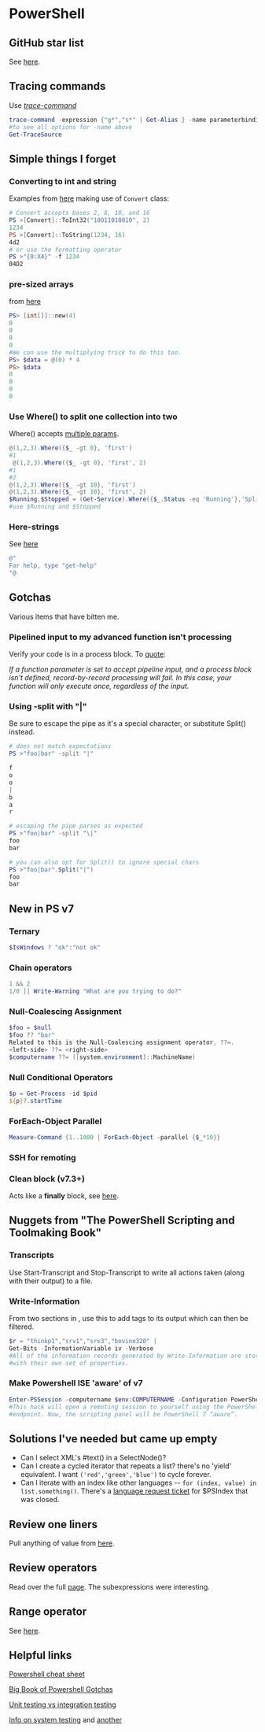 # PowerShell

## GitHub star list

See [here](https://github.com/stars/rogin/lists/rust).

## Tracing commands

Use [_trace-command_](https://learn.microsoft.com/en-us/powershell/module/Microsoft.PowerShell.Utility/Trace-Command?view=powershell-7.3)

````powershell
trace-command -expression {"g*","s*" | Get-Alias } -name parameterbinding -pshost
#to see all options for -name above
Get-TraceSource
````

## Simple things I forget

### Converting to int and string

Examples from [here](https://hostingultraso.com/help/windows/convert-numbers-between-bases-windows-powershell) making use of `Convert` class:

````powershell
# Convert accepts bases 2, 8, 10, and 16
PS >[Convert]::ToInt32("10011010010", 2)
1234
PS >[Convert]::ToString(1234, 16)
4d2
# or use the formatting operator
PS >"{0:X4}" -f 1234
04D2
````

### pre-sized arrays

from [here](https://learn.microsoft.com/en-us/powershell/scripting/learn/deep-dives/everything-about-arrays?view=powershell-7.2#initialize-with-0)

````powershell
PS> [int[]]::new(4)
0
0
0
0
#We can use the multiplying trick to do this too.
PS> $data = @(0) * 4
PS> $data
0
0
0
0
````

### Use Where() to split one collection into two

Where() accepts [multiple params](https://mcpmag.com/articles/2015/12/02/where-method-in-powershell.aspx).

````powershell
@(1,2,3).Where({$_ -gt 0}, 'first')
#1
 @(1,2,3).Where({$_ -gt 0}, 'first', 2)
#1
#2
@(1,2,3).Where({$_ -gt 10}, 'first')
@(1,2,3).Where({$_ -gt 10}, 'first', 2)
$Running,$Stopped = (Get-Service).Where({$_.Status -eq 'Running'},'Split') 
#use $Running and $Stopped
````

### Here-strings

See [here](https://learn.microsoft.com/en-us/powershell/module/microsoft.powershell.core/about/about_quoting_rules?view=powershell-7.3#here-strings)

````powershell
@"
For help, type "get-help"
"@
````

## Gotchas

Various items that have bitten me.

### Pipelined input to my advanced function isn't processing

Verify your code is in a process block. To [quote](https://learn.microsoft.com/en-us/powershell/module/microsoft.powershell.core/about/about_functions_advanced_methods?view=powershell-7.3#process):

_If a function parameter is set to accept pipeline input, and a process block isn't defined, record-by-record processing will fail. In this case, your function will only execute once, regardless of the input._

### Using -split with "|"

Be sure to escape the pipe as it's a special character, or substitute Split() instead.

````powershell
# does not match expectations
PS >"foo|bar" -split "|"

f
o
o
|
b
a
r

# escaping the pipe parses as expected
PS >"foo|bar" -split "\|"
foo
bar

# you can also opt for Split() to ignore special chars
PS >"foo|bar".Split("|")
foo
bar
````

## New in PS v7

### Ternary

````powershell
$IsWindows ? "ok":"not ok"
````

### Chain operators

````powershell
1 && 2
1/0 || Write-Warning "What are you trying to do?"
````

### Null-Coalescing Assignment

````powershell
$foo = $null
$foo ?? "bar"
Related to this is the Null-Coalescing assignment operator, ??=.
<left-side> ??= <right-side>
$computername ??= ([system.environment]::MachineName)
````

### Null Conditional Operators

````powershell
$p = Get-Process -id $pid
${p}?.startTime
````

### ForEach-Object Parallel

````powershell
Measure-Command {1..1000 | ForEach-Object -parallel {$_*10}}
````

### SSH for remoting

### Clean block (v7.3+)

Acts like a **finally** block, see [here](https://learn.microsoft.com/en-us/powershell/module/microsoft.powershell.core/about/about_functions_advanced_methods?view=powershell-7.3#clean).

## Nuggets from "The PowerShell Scripting and Toolmaking Book"

### Transcripts

Use Start-Transcript and Stop-Transcript to write all actions taken (along with their output) to a file.

### Write-Information

From two sections in , use this to add tags to its output which can then be filtered.

````powershell
$r = "thinkp1","srv1","srv3","bovine320" |
Get-Bits -InformationVariable iv -Verbose
#All of the information records generated by Write-Information are stored in $iv. These are objects
#with their own set of properties.
````

### Make Powershell ISE 'aware' of v7

````powershell
Enter-PSSession -computername $env:COMPUTERNAME -Configuration PowerShell.7
#This hack will open a remoting session to yourself using the PowerShell 7
#endpoint. Now, the scripting panel will be PowerShell 7 “aware”.
````

## Solutions I've needed but came up empty

- Can I select XML's #text() in a SelectNode()?
- Can I create a cycled iterator that repeats a list? there's no 'yield' equivalent. I want `('red','green','blue')` to cycle forever.
- Can I iterate with an index like other languages -- `for (index, value) in list.something()`. There's a [language request ticket](https://github.com/PowerShell/PowerShell/issues/13772) for \$PSIndex that was closed.

## Review one liners

Pull anything of value from [here](https://www.red-gate.com/simple-talk/sysadmin/powershell/powershell-one-liners--collections,-hashtables,-arrays-and-strings/).

## Review operators

Read over the full [page](https://learn.microsoft.com/en-us/powershell/module/microsoft.powershell.core/about/about_Operators?view=powershell-7.3). The subexpressions were interesting.

## Range operator

See [here](https://learn.microsoft.com/en-us/powershell/module/microsoft.powershell.core/about/about_Operators?view=powershell-7.3#range-operator-).

## Helpful links

[Powershell cheat sheet](https://devblogs.microsoft.com/powershell-community/cheat-sheet-console-experience/)

[Big Book of Powershell Gotchas](https://github.com/devops-collective-inc/big-book-of-powershell-gotchas/blob/master/SUMMARY.md)

[Unit testing vs integration testing](https://www.guru99.com/unit-test-vs-integration-test.html)

[Info on system testing](https://testsigma.com/blog/system-testing-vs-integration-testing/) and [another](https://u-tor.com/topic/system-vs-integration)
